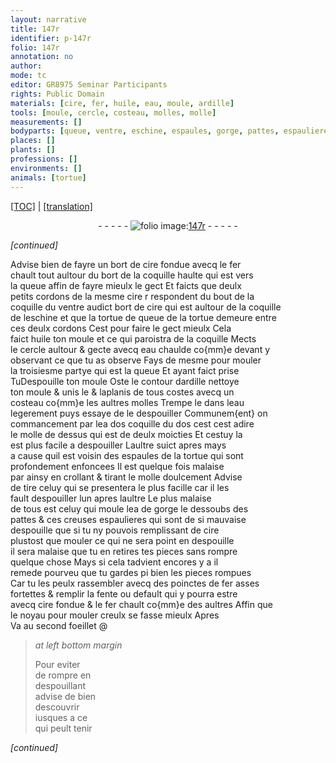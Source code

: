 ```yaml
---
layout: narrative
title: 147r
identifier: p-147r
folio: 147r
annotation: no
author:
mode: tc
editor: GR8975 Seminar Participants
rights: Public Domain
materials: [cire, fer, huile, eau, moule, ardille]
tools: [moule, cercle, costeau, molles, molle]
measurements: []
bodyparts: [queue, ventre, eschine, espaules, gorge, pattes, espaulieres]
places: []
plants: []
professions: []
environments: []
animals: [tortue]
---
```


<p><a href="{{ site.baseurl }}/diplomatic/" target="_blank">[TOC]</a> | <a href="{{ site.baseurl }}/texts/p-147r_tl/">[translation]</a></p><div class="folio" align="center">- - - - - <a href="http://gallica.bnf.fr/ark:/12148/btv1b10500001g/f299.image" target="_blank"><img src="https://cu-mkp.github.io/2017-workshop-edition/assets/photo-icon.png" alt="folio image: " style="display:inline-block; margin-bottom:-3px;"/>147r</a> - - - - - </div>  
 
*[continued]*
  
Advise bien de fayre un bort de <span class="m">cire</span> fondue avecq le <span class="m">fer</span><br/> chault tout aultour du bort de la coquille haulte qui est vers<br/> la <span class="bp">queue</span> affin de fayre mieulx le gect Et faicts que deulx<br/> petits cordons de la mesme <span class="m">cire</span> <span class="del">r</span> respondent du bout de la<br/> coquille du <span class="bp">ventre</span> audict bort de <span class="m">cire</span> qui est aultour de la coquille<br/> de l<span class="bp">eschine</span> et que la <span class="del">tortue de</span> <span class="bp">queue</span> de la <span class="al">tortue</span> demeure entre<br/> ces deulx cordons Cest pour faire le gect mieulx Cela<br/> faict <span class="m">huile</span> ton <span class="tl">moule</span> et ce qui paroistra de la coquille Mects<br/> le <span class="tl">cercle</span> aultour & gecte avecq <span class="m">eau</span> chaulde co{mm}e devant y<br/> observant ce que tu as observe Fays de mesme pour mouler<br/> la troisiesme partye qui est la <span class="bp">queue</span> Et ayant faict prise<br/> <span class="del">Tu</span><span class="del">Despouille ton <span class="m">moule</span></span> Oste le contour d<span class="m">ardille</span> nettoye<br/> ton <span class="m">moule</span> & unis le & laplanis de tous costes avecq un<br/> <span class="tl">costeau</span> co{mm}e les aultres <span class="tl">molles</span> Trempe le dans l<span class="m">eau</span><br/> legerement puys essaye de le despouiller Communem{ent} on<br/> commance<span class="del">ment</span> par l<span class="del">e</span>a <span class="del">dos</span> coquille du dos <span class="del">cest</span> cest adire<br/> le <span class="tl">molle</span> de dessus qui est de deulx moicties Et cestuy la<br/> est plus facile a despouiller Laultre suict apres mays<br/> a cause quil est voisin des <span class="bp">espaules</span> de la <span class="al">tortue</span> qui sont<br/> profondement enfoncees Il est quelque fois malaise<br/> par ainsy en crollant & tirant le <span class="tl">molle</span> doulcement Advise<br/> de tire celuy qui se presentera le plus facille car il les<br/> fault despouiller lun apres laultre Le plus malaise<br/> de tous est celuy qui moule l<span class="del">e</span>a <span class="del">de</span> <span class="bp">gorge</span> le dessoubs des<br/> <span class="bp">pattes</span> & ces creuses <span class="bp">espaulieres</span> qui sont de si mauvaise<br/> despouille que si tu ny pouvois remplissant de <span class="m">cire</span><br/> plustost que mouler ce qui ne sera point en despouille<br/> il sera malaise que tu en retires tes pieces sans rompre<br/> quelque chose Mays si cela tadvient encores y a il<br/> remede pourveu que tu gardes <span class="del">pi</span> bien les pieces rompues<br/> Car tu les peulx rassembler avecq des poinctes de <span class="m">fer</span> asses<br/> fortettes & remplir la fente ou default qui y pourra estre<br/> avecq <span class="m">cire</span> fondue & le <span class="m">fer</span> chault co{mm}e des aultres Affin que<br/> le noyau pour mouler creulx se fasse mieulx Apres<br/> Va au second foeillet @
 
> *at left bottom margin*
> 
> 
>  Pour eviter<br/> de rompre en<br/> despouillant<br/> advise de bien<br/> descouvrir<br/> iusques a ce<br/> qui peult tenir
 
*[continued]*
 
